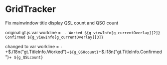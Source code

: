 # GridTracker

Fix mainwindow title display QSL count and QSO count

original gt.js
var workline = ` - Worked ${g_viewInfo[g_currentOverlay][2]} Confirmed ${g_viewInfo[g_currentOverlay][3]}`

changed to
var workline = ` - `+$.i18n("gt.TitleInfo.Worked")+` ${g_QSOcount} `+$.i18n("gt.TitleInfo.Confirmed")+` ${g_QSLcount}`

